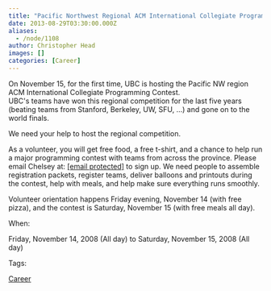 ```yaml
---
title: "Pacific Northwest Regional ACM International Collegiate Programming Contest"
date: 2013-08-29T03:30:00.000Z
aliases:
  - /node/1108
author: Christopher Head
images: []
categories: [Career]
---
```


On November 15, for the first time, UBC is hosting the Pacific NW region ACM International Collegiate Programming Contest. \
UBC's teams have won this regional competition for the last five years (beating teams from Stanford, Berkeley, UW, SFU, ...) and gone on to the world finals.

We need your help to host the regional competition.

As a volunteer, you will get free food, a free t-shirt, and a chance to help run a major programming contest with teams from across the province. Please email Chelsey at: [\[email protected\]](/cdn-cgi/l/email-protection#a9dcc7cdccdbcedbc8cd84c0c7cfc6e9cada87dccbca87cac8) to sign up. We need people to assemble registration packets, register teams, deliver balloons and printouts during the contest, help with meals, and help make sure everything runs smoothly.

Volunteer orientation happens Friday evening, November 14 (with free pizza), and the contest is Saturday, November 15 (with free meals all day).

When: 

Friday, November 14, 2008 (All day) to Saturday, November 15, 2008 (All day)

Tags: 

[Career](/career)
